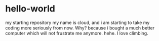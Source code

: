 # hello-world
my starting repository
my name is cloud, and i am starting to take my coding more seriously from now. Why? because i bought a much better computer which will not frustrate me anymore. hehe. I love climbing. 
